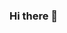 ### Hi there 👋

<!--
**Lara99n/Lara99n** is a ✨ _special_ ✨ repository because its `README.md` (this file) appears on your GitHub profile.

Here are some ideas to get you started:![68747470733a2f2f6d65646961332e67697068792e636f6d2f6d656469612f4c3152317476493973766b495777705659722f67697068792e6769663f6369643d3739306237363131346336613161613238306336623239666664613436616536643965656630](https://user-images.githubusercontent.com/91375775/174866707-de501f7f-1851-4e8c-b8d5-795ccde8eb14.gif)


![patito](https://user-images.githubusercontent.com/91375775/174867514-c6b52018-a50b-4b89-ab33-4597c457f5e3.png)
- 🔭 I’m currently working on ...
- 🌱 I’m currently learning ...
- 👯 I’m looking to collaborate on ...
- 🤔 I’m looking for help with ...
- 💬 Ask me about ...
- 📫 How to reach me: ...
- 😄 Pronouns: ...
- ⚡ Fun fact: ...
-->
